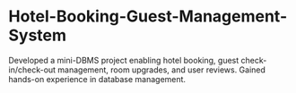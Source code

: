 # Hotel-Booking-Guest-Management-System
Developed a mini-DBMS project enabling hotel booking, guest check-in/check-out management, room upgrades, and user reviews. Gained hands-on experience in database management.

